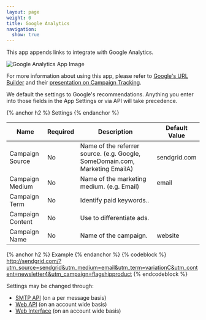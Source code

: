 ```yaml
---
layout: page
weight: 0
title: Google Analytics
navigation:
  show: true
---
```


This app appends links to integrate with Google Analytics.

![Google Analytics App Image]({{root_url}}/images/google_analytics.png "Google Analytics")

For more information about using this app, please refer to [Google's URL Builder](http://support.google.com/googleanalytics/bin/answer.py?hl=en&answer=55578) and their [presentation on Campaign Tracking](http://www.google.com/analytics/iq.html).

We default the settings to Google's recommendations. Anything you enter into those fields in the App Settings or via API will take precedence.

{% anchor h2 %}
Settings 
{% endanchor %}

<table class="table table-bordered table-striped">
   <thead>
      <tr>
         <th>Name</th>
         <th>Required</th>
         <th>Description</th>
         <th>Default Value</th>
      </tr>
   </thead>
   <tbody>
      <tr>
         <td>Campaign Source</td>
         <td>No</td>
         <td>Name of the referrer source. (e.g. Google, SomeDomain.com, Marketing EmailA)</td>
         <td>sendgrid.com</td>
      </tr>
      <tr>
         <td>Campaign Medium</td>
         <td>No</td>
         <td>Name of the marketing medium. (e.g. Email)</td>
         <td>email</td>
      </tr>
      <tr>
         <td>Campaign Term</td>
         <td>No</td>
         <td>Identify paid keywords..</td>
         <td/>
      </tr>
      <tr>
         <td>Campaign Content</td>
         <td>No</td>
         <td>Use to differentiate ads.</td>
         <td/>
      </tr>
      <tr>
         <td>Campaign Name</td>
         <td>No</td>
         <td>Name of the campaign.</td>
         <td>website</td>
      </tr>
   </tbody>
</table>


{% anchor h2 %}
Example 
{% endanchor %}
{% codeblock %} http://sendgrid.com/?utm_source=sendgrid&utm_medium=email&utm_term=variationC&utm_content=newsletter4&utm_campaign=flagshipproduct {% endcodeblock %}

Settings may be changed through:

-   [SMTP API]({{root_url}}/API_Reference/SMTP_API/apps.html#ganalytics) (on a per message basis)
-   [Web API]({{root_url}}/API_Reference/Web_API/filter_settings.html#-Google-Analytics) (on an account wide basis)
-   [Web Interface](https://sendgrid.com/app) (on an account wide basis)
